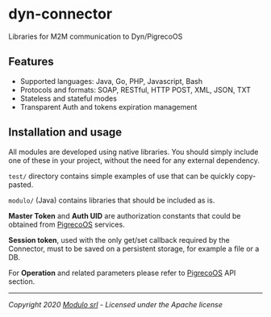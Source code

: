 # dyn-connector
Libraries for M2M communication to Dyn/PigrecoOS

## Features
* Supported languages: Java, Go, PHP, Javascript, Bash
* Protocols and formats: SOAP, RESTful, HTTP POST, XML, JSON, TXT
* Stateless and stateful modes
* Transparent Auth and tokens expiration management
 
## Installation and usage
All modules are developed using native libraries. You should simply include one of these in your project, without the need for any external dependency.

`test/` directory contains simple examples of use that can be quickly copy-pasted.

`modulo/` (Java) contains libraries that should be included as is.

**Master Token** and **Auth UID** are authorization constants that could be obtained from [PigrecoOS](http://www.pigrecoos.it) services.

**Session token**, used with the only get/set callback required by the Connector, must to be saved on a persistent storage, for example a file or a DB.

For **Operation** and related parameters please refer to [PigrecoOS](http://www.pigrecoos.it) API section.

---

*Copyright 2020 [Modulo srl](http://www.modulo.srl) - Licensed under the Apache license*
